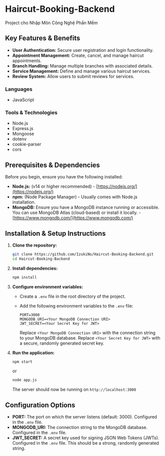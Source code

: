 # Haircut-Booking-Backend

Project cho Nhập Môn Công Nghệ Phần Mềm

## Key Features & Benefits

*   **User Authentication:** Secure user registration and login functionality.
*   **Appointment Management:** Create, cancel, and manage haircut appointments.
*   **Branch Handling:** Manage multiple branches with associated details.
*   **Service Management:** Define and manage various haircut services.
*   **Review System:** Allow users to submit reviews for services.

### Languages

*   JavaScript

### Tools & Technologies

*   Node.js
*   Express.js
*   Mongoose
*   dotenv
*   cookie-parser
*   cors

## Prerequisites & Dependencies

Before you begin, ensure you have the following installed:

*   **Node.js:**  (v14 or higher recommended) - [https://nodejs.org/](https://nodejs.org/)
*   **npm:** (Node Package Manager) - Usually comes with Node.js installation.
*   **MongoDB:** Ensure you have a MongoDB instance running or accessible.  You can use MongoDB Atlas (cloud-based) or install it locally. - [https://www.mongodb.com/](https://www.mongodb.com/)

## Installation & Setup Instructions

1.  **Clone the repository:**

    ```bash
    git clone https://github.com/IzukiNo/Haircut-Booking-Backend.git
    cd Haircut-Booking-Backend
    ```

2.  **Install dependencies:**

    ```bash
    npm install
    ```

3.  **Configure environment variables:**

    *   Create a `.env` file in the root directory of the project.
    *   Add the following environment variables to the `.env` file:

        ```
        PORT=3000
        MONGODB_URI=<Your MongoDB Connection URI>
        JWT_SECRET=<Your Secret Key for JWT>
        ```

        Replace `<Your MongoDB Connection URI>` with the connection string to your MongoDB database.
        Replace `<Your Secret Key for JWT>` with a secure, randomly generated secret key.

4.  **Run the application:**

    ```bash
    npm start
    ```

    or

    ```bash
    node app.js
    ```

    The server should now be running on `http://localhost:3000`

## Configuration Options

*   **PORT:**  The port on which the server listens (default: 3000). Configured in the `.env` file.
*   **MONGODB_URI:** The connection string to the MongoDB database. Configured in the `.env` file.
*   **JWT_SECRET:** A secret key used for signing JSON Web Tokens (JWTs). Configured in the `.env` file.  This should be a strong, randomly generated string.

